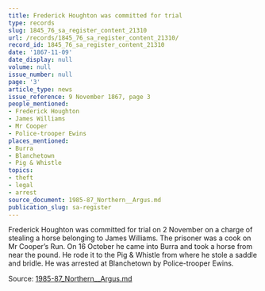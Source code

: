 ```yaml
---
title: Frederick Houghton was committed for trial
type: records
slug: 1845_76_sa_register_content_21310
url: /records/1845_76_sa_register_content_21310/
record_id: 1845_76_sa_register_content_21310
date: '1867-11-09'
date_display: null
volume: null
issue_number: null
page: '3'
article_type: news
issue_reference: 9 November 1867, page 3
people_mentioned:
- Frederick Houghton
- James Williams
- Mr Cooper
- Police-trooper Ewins
places_mentioned:
- Burra
- Blanchetown
- Pig & Whistle
topics:
- theft
- legal
- arrest
source_document: 1985-87_Northern__Argus.md
publication_slug: sa-register
---
```


Frederick Houghton was committed for trial on 2 November on a charge of stealing a horse belonging to James Williams.  The prisoner was a cook on Mr Cooper’s Run.  On 16 October he came into Burra and took a horse from near the pound.  He rode it to the Pig & Whistle from where he stole a saddle and bridle.  He was arrested at Blanchetown by Police-trooper Ewins.

Source: [1985-87_Northern__Argus.md](/downloads/markdown/1985-87_Northern__Argus.md)
